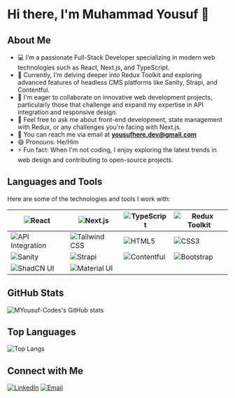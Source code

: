 # Hi there, I'm Muhammad Yousuf 👋

## About Me

- 💻 I’m a passionate Full-Stack Developer specializing in modern web technologies such as React, Next.js, and TypeScript.
- 🌱 Currently, I'm delving deeper into Redux Toolkit and exploring advanced features of headless CMS platforms like Sanity, Strapi, and Contentful.
- 👯 I'm eager to collaborate on innovative web development projects, particularly those that challenge and expand my expertise in API integration and responsive design.
- 💬 Feel free to ask me about front-end development, state management with Redux, or any challenges you're facing with Next.js.
- 👭 You can reach me via email at **yousufhere.dev@gmail.com**
- 😄 Pronouns: He/Him
- ⚡ Fun fact: When I'm not coding, I enjoy exploring the latest trends in web design and contributing to open-source projects.

## Languages and Tools

Here are some of the technologies and tools I work with:

| ![React](https://img.shields.io/badge/-React-61DAFB?style=flat-square&logo=react&logoColor=black) | ![Next.js](https://img.shields.io/badge/-Next.js-000000?style=flat-square&logo=next.js&logoColor=white) | ![TypeScript](https://img.shields.io/badge/-TypeScript-3178C6?style=flat-square&logo=typescript&logoColor=white) | ![Redux Toolkit](https://img.shields.io/badge/-Redux%20Toolkit-764ABC?style=flat-square&logo=redux&logoColor=white) |
|---|---|---|---|
| ![API Integration](https://img.shields.io/badge/-API%20Integration-FF6F00?style=flat-square&logo=api&logoColor=white) | ![Tailwind CSS](https://img.shields.io/badge/-Tailwind%20CSS-38B2AC?style=flat-square&logo=tailwind-css&logoColor=white) | ![HTML5](https://img.shields.io/badge/-HTML5-E34F26?style=flat-square&logo=html5&logoColor=white) | ![CSS3](https://img.shields.io/badge/-CSS3-1572B6?style=flat-square&logo=css3&logoColor=white) |
| ![Sanity](https://img.shields.io/badge/-Sanity-F03E2F?style=flat-square&logo=sanity&logoColor=white) | ![Strapi](https://img.shields.io/badge/-Strapi-2F2E8B?style=flat-square&logo=strapi&logoColor=white) | ![Contentful](https://img.shields.io/badge/-Contentful-2478CC?style=flat-square&logo=contentful&logoColor=white) | ![Bootstrap](https://img.shields.io/badge/-Bootstrap-7952B3?style=flat-square&logo=bootstrap&logoColor=white) |
| ![ShadCN UI](https://img.shields.io/badge/-ShadCN%20UI-000000?style=flat-square&logo=shadcn&logoColor=white) | ![Material UI](https://img.shields.io/badge/-Material%20UI-007FFF?style=flat-square&logo=mui&logoColor=white) |  |  |

## GitHub Stats

![MYousuf-Codes's GitHub stats](https://github-readme-stats.vercel.app/api?username=MYousuf-Codes&show_icons=true&theme=radical)

## Top Languages

![Top Langs](https://github-readme-stats.vercel.app/api/top-langs/?username=MYousuf-Codes&layout=compact&theme=radical)

## Connect with Me

[![LinkedIn](https://img.shields.io/badge/-LinkedIn-0A66C2?style=flat-square&logo=linkedin&logoColor=white)](https://www.linkedin.com/in/myousuf-codes)
[![Email](https://img.shields.io/badge/-Email-D14836?style=flat-square&logo=gmail&logoColor=white)](mailto:yousufhere.dev@gmail.com)
